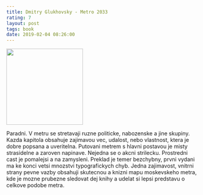 ```yaml
---
title: Dmitry Glukhovsky - Metro 2033
rating: 7
layout: post
tags: book
date: 2019-02-04 08:26:00
---
```

<img width="200" src="https://www.databazeknih.cz/images_books/33_/33191/big_metro-metro-2033-nOj-33191.jpg" />
<p>
Paradni. V metru se stretavaji ruzne politicke, nabozenske a jine skupiny. Kazda kapitola obsahuje zajimavou vec, udalost, nebo vlastnost, ktera je dobre popsana a uveritelna. Putovani metrem s hlavni postavou je misty strasidelne a zaroven napinave. Nejedna se o akcni strilecku. Prostredni cast je pomalejsi a na zamysleni. 
Preklad je temer bezchybny, prvni vydani ma ke konci vetsi mnozstvi typografickych chyb. Jedna zajimavost, vnitrni strany pevne vazby obsahuji skutecnou a knizni mapu moskevskeho metra, kde je mozne prubezne sledovat dej knihy a udelat si lepsi predstavu o celkove podobe metra.
</p>
